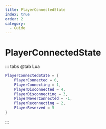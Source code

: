 ```yaml
---
title: PlayerConnectedState
index: true
order: 2
category:
  - Guide
---
```


# PlayerConnectedState
::: tabs
@tab Lua
```lua
PlayerConnectedState = {
    PlayerConnected = 0,
    PlayerConnecting = 1,
    PlayerDisconnected = 4,
    PlayerDisconnecting = 3,
    PlayerNeverConnected = -1,
    PlayerReconnecting = 2,
    PlayerReserved = 5
}
```
:::